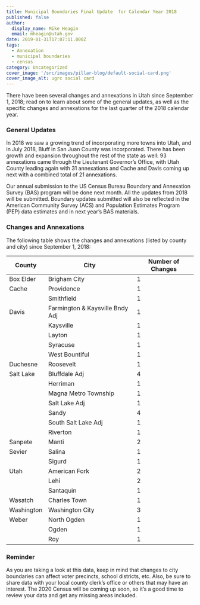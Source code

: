 ```yaml
---
title: Municipal Boundaries Final Update  for Calendar Year 2018
published: false
author:
  display_name: Mike Heagin
  email: mheagin@utah.gov
date: 2019-01-31T17:07:11.000Z
tags:
  - Annexation
  - municipal boundaries
  - census
category: Uncategorized
cover_image: '/src/images/pillar-blog/default-social-card.png'
cover_image_alt: ugrc social card
---
```


There have been several changes and annexations in Utah since September 1, 2018; read on to learn about some of the general updates, as well as the specific changes and annexations for the last quarter of the 2018 calendar year.

### General Updates

In 2018 we saw a growing trend of incorporating more towns into Utah, and in July 2018, Bluff in San Juan County was incorporated. There has been growth and expansion throughout the rest of the state as well: 93 annexations came through the Lieutenant Governor’s Office, with Utah County leading again with 31 annexations and Cache and Davis coming up next with a combined total of 21 annexations.

Our annual submission to the US Census Bureau Boundary and Annexation Survey (BAS) program will be done next month. All the updates from 2018 will be submitted. Boundary updates submitted will also be reflected in the American Community Survey (ACS) and Population Estimates Program (PEP) data estimates and in next year’s BAS materials.

### Changes and Annexations

The following table shows the changes and annexations (listed by county and city) since September 1, 2018:

| County     | City                            | Number of Changes |
| ---------- | ------------------------------- | ----------------- |
| Box Elder  | Brigham City                    | 1                 |
| Cache      | Providence                      | 1                 |
|            | Smithfield                      | 1                 |
| Davis      | Farmington & Kaysville Bndy Adj | 1                 |
|            | Kaysville                       | 1                 |
|            | Layton                          | 1                 |
|            | Syracuse                        | 1                 |
|            | West Bountiful                  | 1                 |
| Duchesne   | Roosevelt                       | 1                 |
| Salt Lake  | Bluffdale Adj                   | 4                 |
|            | Herriman                        | 1                 |
|            | Magna Metro Township            | 1                 |
|            | Salt Lake Adj                   | 1                 |
|            | Sandy                           | 4                 |
|            | South Salt Lake Adj             | 1                 |
|            | Riverton                        | 1                 |
| Sanpete    | Manti                           | 2                 |
| Sevier     | Salina                          | 1                 |
|            | Sigurd                          | 1                 |
| Utah       | American Fork                   | 2                 |
|            | Lehi                            | 2                 |
|            | Santaquin                       | 1                 |
| Wasatch    | Charles Town                    | 1                 |
| Washington | Washington City                 | 3                 |
| Weber      | North Ogden                     | 1                 |
|            | Ogden                           | 1                 |
|            | Roy                             | 1                 |

### Reminder

As you are taking a look at this data, keep in mind that changes to city boundaries can affect voter precincts, school districts, etc. Also, be sure to share data with your local county clerk’s office or others that may have an interest. The 2020 Census will be coming up soon, so it’s a good time to review your data and get any missing areas included.
